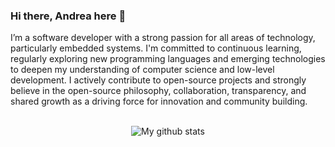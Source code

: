 ### Hi there, Andrea here 👋

I’m a software developer with a strong passion for all areas of technology, particularly embedded systems. I'm committed to continuous learning, regularly exploring new programming languages and emerging technologies to deepen my understanding of computer science and low-level development. I actively contribute to open-source projects and strongly believe in the open-source philosophy, collaboration, transparency, and shared growth as a driving force for innovation and community building.

<p align="center">
  <br>
  <img src="https://github-readme-stats.vercel.app/api?username=andrearicchi&show_icons=true" alt="My github stats">
</p>